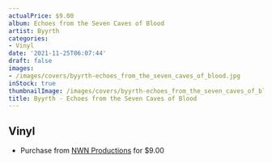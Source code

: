 ```yaml
---
actualPrice: $9.00
album: Echoes from the Seven Caves of Blood
artist: Byyrth
categories:
- Vinyl
date: '2021-11-25T06:07:44'
draft: false
images:
- /images/covers/byyrth-echoes_from_the_seven_caves_of_blood.jpg
inStock: true
thumbnailImage: /images/covers/byyrth-echoes_from_the_seven_caves_of_blood-thumb.jpg
title: Byyrth - Echoes from the Seven Caves of Blood
---
```


## Vinyl
* Purchase from [NWN Productions](http://shop.nwnprod.com/index.php?route=product/product&path=75&product_id=4555&sort=pd.name&order=ASC) for $9.00

